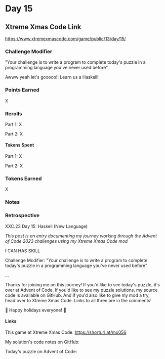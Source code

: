 # Day 15

## Xtreme Xmas Code Link

https://www.xtremexmascode.com/game/public/13/day/15/

### Challenge Modifier

"Your challenge is to write a program to complete today's puzzle in a programming language you've never used before"

Awww yeah let's gooooo!! Learn us a Haskell!

### Points Earned

X

### Rerolls

Part 1: X

Part 2: X

#### Tokens Spent

Part 1: X

Part 2: X

### Tokens Earned

X

### Notes

### Retrospective

XXC.23 Day 15: Haskell (New Language)

_This post is an entry documenting my journey working through the Advent of Code 2023 challenges using my Xtreme Xmas Code mod_

I CAN HAS SKILL

Challenge Modifier: "Your challenge is to write a program to complete today's puzzle in a programming language you've never used before"

...

Thanks for joining me on this journey! If you'd like to see today's puzzle, it's over at Advent of Code. If you'd like to see my puzzle solutions, my source code is available on GitHub. And if you'd also like to give my mod a try, head over to Xtreme Xmas Code. Links to all three are in the comments!

🎄 Happy holidays everyone! 🎄

#### Links

This game at Xtreme Xmas Code: https://shorturl.at/mo056

My solution's code notes on GitHub:

Today's puzzle on Advent of Code:
